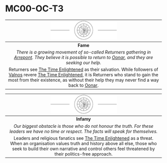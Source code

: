 # MC00-OC-T3

| <img src="../images/card-icons/the-time-enlightened.png" height="60" /> |
|:---:|
| **Fame** |
| *There is a growing movement of so-called Returners gathering in [Arrepont](../places/settlements/cities/arrepont.md). They believe it is possible to return to [Oonar](../celestial-objects/oonar.md), and they are seeking our help.* |
| Returners see [The Time Enlightened](../organisations/the-time-enlightened.md) as their salvation. While followers of [Valnos](../gods/deities/valnos.md) revere [The Time Enlightened](../organisations/the-time-enlightened.md), it is Returners who stand to gain the most from their existence, as without their help they may never find a way back to [Oonar](../celestial-objects/oonar.md). |

| <img src="../images/card-icons/the-time-enlightened.png" height="60" /> |
|:---:|
| **Infamy** |
| *Our biggest obstacle is those who do not honour the truth. For these leaders we have no time or respect. The facts will speak for themselves.* |
| Leaders and religious fanatics see [The Time Enlightened](../organisations/the-time-enlightened.md) as a threat. When an organisation values truth and history above all else, those who seek to build their own narrative and control others feel threatened by their politics-free approach. |
